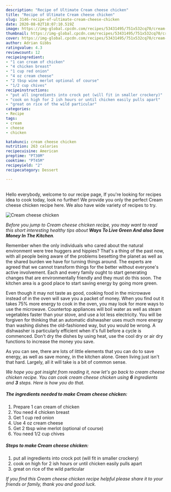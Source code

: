 ```yaml
---
description: "Recipe of Ultimate Cream cheese chicken"
title: "Recipe of Ultimate Cream cheese chicken"
slug: 3146-recipe-of-ultimate-cream-cheese-chicken
date: 2020-08-02T18:07:10.519Z
image: https://img-global.cpcdn.com/recipes/53431495/751x532cq70/cream-cheese-chicken-recipe-main-photo.jpg
thumbnail: https://img-global.cpcdn.com/recipes/53431495/751x532cq70/cream-cheese-chicken-recipe-main-photo.jpg
cover: https://img-global.cpcdn.com/recipes/53431495/751x532cq70/cream-cheese-chicken-recipe-main-photo.jpg
author: Adrian Gibbs
ratingvalue: 4.3
reviewcount: 12
recipeingredient:
- "1 can cream of chicken"
- "4 chicken breast"
- "1 cup red onion"
- "4 oz cream cheese"
- "2 tbsp wine merlot optional of course"
- "1/2 cup chives"
recipeinstructions:
- "put all ingredients into crock pot (will fit in smaller crockery)"
- "cook on high for 2 ish hours or until chicken easily pulls apart"
- "great on rice of the wild particular"
categories:
- Recipe
tags:
- cream
- cheese
- chicken

katakunci: cream cheese chicken 
nutrition: 263 calories
recipecuisine: American
preptime: "PT30M"
cooktime: "PT45M"
recipeyield: "2"
recipecategory: Dessert

---
```

<br>
Hello everybody, welcome to our recipe page, If you're looking for recipes idea to cook today, look no further! We provide you only the perfect Cream cheese chicken recipe here. We also have wide variety of recipes to try.
<br>


![Cream cheese chicken](https://img-global.cpcdn.com/recipes/53431495/751x532cq70/cream-cheese-chicken-recipe-main-photo.jpg)

<i>Before you jump to Cream cheese chicken recipe, you may want to read this short interesting healthy tips about 
<strong>Ways To Live Green And also Save Money In The Kitchen</strong>.</i>
</br>

Remember when the only individuals who cared about the natural environment were tree huggers and hippies? That's a thing of the past now, with all people being aware of the problems besetting the planet as well as the shared burden we have for turning things around. The experts are agreed that we cannot transform things for the better without everyone's active involvement. Each and every family ought to start generating changes that are environmentally friendly and they must do this soon. The kitchen area is a good place to start saving energy by going more green.

Even though it may not taste as good, cooking food in the microwave instead of in the oven will save you a packet of money. When you find out it takes 75% more energy to cook in the oven, you may look for more ways to use the microwave. Countertop appliances will boil water as well as steam vegetables faster than your stove, and use a lot less electricity. You will be forgiven for thinking that an automatic dishwasher uses much more energy than washing dishes the old-fashioned way, but you would be wrong. A dishwasher is particularly efficient when it's full before a cycle is commenced. Don't dry the dishes by using heat, use the cool dry or air dry functions to increase the money you save.

As you can see, there are lots of little elements that you can do to save energy, as well as save money, in the kitchen alone. Green living just isn't that hard. Largely, all it will take is a bit of common sense.


<i>We hope you got insight from reading it, now let's go back to cream cheese chicken recipe. You can cook cream cheese chicken using <strong>6</strong> ingredients and <strong>3</strong> steps. Here is how you do that.
</i>

##### The ingredients needed to make Cream cheese chicken:

1. Prepare 1 can cream of chicken
1. You need 4 chicken breast
1. Get 1 cup red onion
1. Use 4 oz cream cheese
1. Get 2 tbsp wine merlot (optional of course)
1. You need 1/2 cup chives


##### Steps to make Cream cheese chicken:

1. put all ingredients into crock pot (will fit in smaller crockery)
1. cook on high for 2 ish hours or until chicken easily pulls apart
1. great on rice of the wild particular


<i>If you find this Cream cheese chicken recipe helpful please share it to your friends or family, thank you and good luck.</i>
